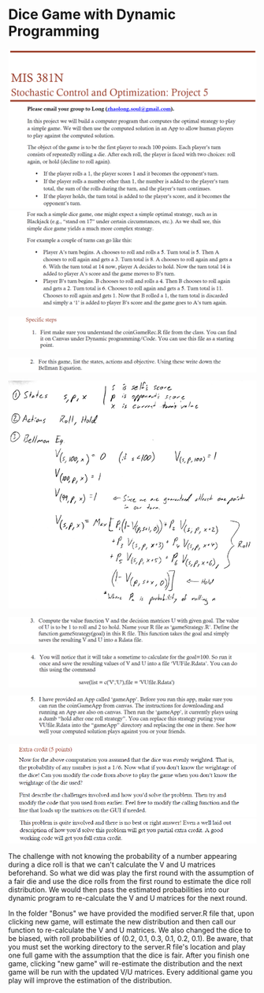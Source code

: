 # Dice Game with Dynamic Programming

![](proj5_header1.PNG)
![](proj5_header2.PNG)
  
![](proj5_q1.PNG)
  
![](proj5_q2.PNG)
  
![](proj5_a2.png)
  
![](proj5_q3.PNG)
  
![](proj5_q4.PNG)
  
![](proj5_q5.PNG)
  
![](proj5_ec1.PNG)
![](proj5_ec2.PNG)
  
The challenge with not knowing the probability of a number appearing during a dice roll is that we can't calculate the V and U matrices beforehand. So what we did was play the first round with the assumption of a fair die and use the dice rolls from the first round to estimate the dice roll distribution. We would then pass the estimated probabilities into our dynamic program to re-calculate the V and U matrices for the next round.

In the folder "Bonus" we have provided the modified server.R file that, upon clicking new game, will estimate the new distribution and then call our function to re-calculate the V and U matrices. We also changed the dice to be biased, with roll probabilities of (0.2, 0.1, 0.3, 0.1, 0.2, 0.1). Be aware, that you must set the working directory to the server.R file's location and play one full game with the assumption that the dice is fair. After you finish one game, clicking "new game" will re-estimate the distribution and the next game will be run with the updated V/U matrices. Every additional game you play will improve the estimation of the distribution.
